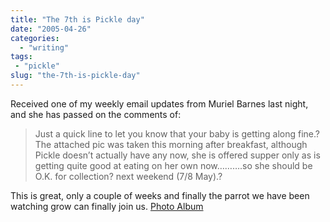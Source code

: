 ```yaml
---
title: "The 7th is Pickle day"
date: "2005-04-26"
categories:
  - "writing"
tags:
 - "pickle"
slug: "the-7th-is-pickle-day"
---
```


Received one of my weekly email updates from Muriel Barnes last night, and she has passed on the comments of:

> Just a quick line to let you know that your baby is getting along fine.? The attached pic was taken this morning after breakfast, although Pickle doesn’t actually have any now, she is offered supper only as is getting quite good at eating on her own now……….so she should be O.K. for collection? next weekend (7/8 May).?

This is great, only a couple of weeks and finally the parrot we have been watching grow can finally join us. [Photo Album](https://www.flickr.com/photos/funkylarma/tags/pickle/)
